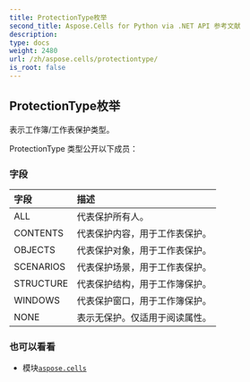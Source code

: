 ```yaml
---
title: ProtectionType枚举
second_title: Aspose.Cells for Python via .NET API 参考文献
description:
type: docs
weight: 2480
url: /zh/aspose.cells/protectiontype/
is_root: false
---
```

## ProtectionType枚举
表示工作簿/工作表保护类型。



ProtectionType 类型公开以下成员：

### 字段
|字段|描述|
| :- | :- |
| ALL |代表保护所有人。|
| CONTENTS |代表保护内容，用于工作表保护。|
| OBJECTS |代表保护对象，用于工作表保护。|
| SCENARIOS |代表保护场景，用于工作表保护。|
| STRUCTURE |代表保护结构，用于工作簿保护。|
| WINDOWS |代表保护窗口，用于工作簿保护。|
| NONE |表示无保护。仅适用于阅读属性。|



### 也可以看看
* 模块[`aspose.cells`](..)
